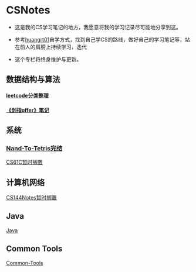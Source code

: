 # CSNotes

- 这是我的CS学习笔记的地方，我愿意将我的学习记录尽可能地分享到这。

- 参考[huangrt01](https://github.com/huangrt01)自学方式，找到自己学CS的路线，做好自己的学习笔记等，站在前人的肩膀上持续学习，迭代

- 这个专栏将终身维护与更新。

## 数据结构与算法

#### [leetcode分类整理](https://github.com/RshStone/CS-Notes/blob/master/Notes/Output/leetcode.md) 

#### [《剑指offer》笔记](https://github.com/RshStone/CS-Notes/blob/master/Notes/Output/%E3%80%8A%E5%89%91%E6%8C%87offer%E3%80%8B%E7%AC%94%E8%AE%B0.md)

## 系统

### [Nand-To-Tetris完结](https://github.com/RshStone/CS-Notes/blob/master/Notes/Output/Nand-to-Tetris.md)

[CS61C暂时搁置](https://github.com/RshStone/CS-Notes/blob/master/Notes/Output/CS61C.md)

## 计算机网络

[CS144Notes暂时搁置](https://github.com/RshStone/CS-Notes/blob/master/Notes/Output/CS144.md)

## Java

[Java](https://github.com/RshStone/CS-Notes/blob/master/Notes/Output/Java.md)

## Common Tools

[Common-Tools](https://github.com/RshStone/CS-Notes/blob/master/Notes/Output/Common-Tools.md)